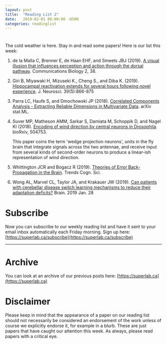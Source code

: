 ```yaml
---
layout: post
title:  "Reading List 2"
date:   2019-02-01 08:00:00 -0500
categories: readinglist
---
```


# 

The cold weather is here. Stay in and read some papers! Here is our list this week:

1. de la Malla C, Brenner E, de Haan EHF, and Smeets JBJ (2019). [A visual illusion that influences perception and action through the dorsal pathway](https://dx.doi.org/10.1038/s42003-019-0293-x). Communications Biology 2, 38.

2. Giri B, Miyawaki H, Mizuseki K., Cheng S., and Diba K. (2019). [Hippocampal reactivation extends for several hours following novel experience](https://dx.doi.org/10.1523/JNEUROSCI.1950-18.2018). J. Neurosci. 39(5):866-875

3. Parra LC, Haufe S, and Dmochowski JP (2018). [Correlated Components Analysis - Extracting Reliable Dimensions in Multivariate Data](https://arxiv.org/abs/1801.08881). arXiv stat.ML.

4. Suver MP, Matheson AMM, Sarkar S, Damiata M, Schoppik D, and Nagel KI (2018). [Encoding of wind direction by central neurons in Drosophila](https://www.biorxiv.org/content/10.1101/504753v1). bioRxiv, 504753.

   This paper coins the term 'wedge projection neurons', units in the fly brain that integrate signals across the two antennae, and receive input from several kinds of second-order neurons to produce a linear-ish representation of wind direction.

5. Whittington JCR and Bogacz R (2019). [Theories of Error Back-Propagation in the Brain](https://www.cell.com/article/S1364661319300129/abstract). Trends Cogn. Sci.

6. Wong AL, Marvel CL, Taylor JA, and Krakauer JW (2019). [Can patients with cerebellar disease switch learning mechanisms to reduce their adaptation deficits?](https://dx.doi.org/10.1093/brain/awy334) Brain. 2019 Jan. 28


# Subscribe
Now you can subscribe to our weekly reading list and have it sent to your email inbox automatically each Friday morning. Sign up here: [https://superlab.ca/subscribe](https://superlab.ca/subscribe)


---
# Archive
You can look at an archive of our previous posts here: [https://superlab.ca](https://superlab.ca)


# Disclaimer
Please keep in mind that the appearance of a paper on our reading list should not necessarily be considered an endorsement of the work unless of course we explicitly endorse it, for example in a blurb. These are just papers that have caught our attention this week. As always, please read papers with a critical eye.


